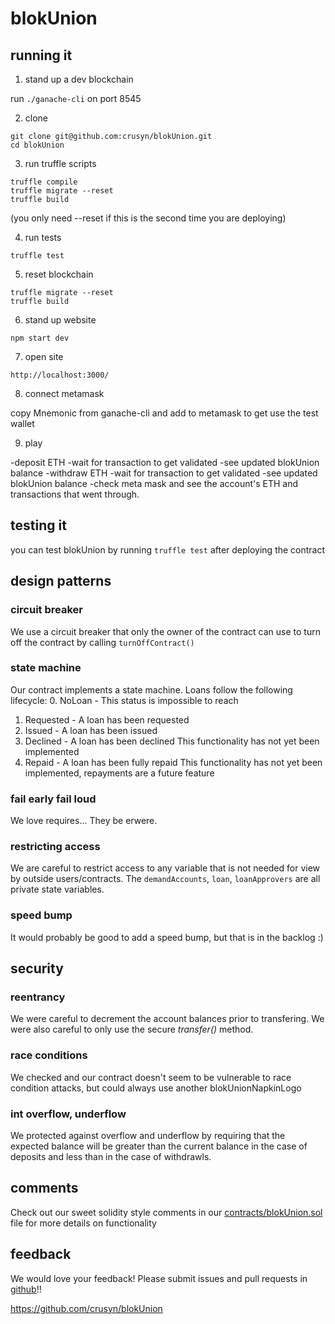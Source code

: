 # blokUnion

## running it

1. stand up a dev blockchain

run `./ganache-cli` on port 8545

2. clone

```
git clone git@github.com:crusyn/blokUnion.git
cd blokUnion
```

3. run truffle scripts

```
truffle compile
truffle migrate --reset
truffle build
```
(you only need --reset if this is the second time you are deploying)

4. run tests

```
truffle test
```

5. reset blockchain

```
truffle migrate --reset
truffle build
```

6. stand up website

`npm start dev`

7. open site

`http://localhost:3000/`

8. connect metamask

copy Mnemonic from ganache-cli and add to metamask to get use the test wallet

9. play

-deposit ETH
-wait for transaction to get validated
-see updated blokUnion balance
-withdraw ETH
-wait for transaction to get validated
-see updated blokUnion balance
-check meta mask and see the account's ETH and transactions that went through.

## testing it
you can test blokUnion by running `truffle test` after deploying the contract

## design patterns
### circuit breaker
We use a circuit breaker that only the owner of the contract can use to turn off the contract by calling `turnOffContract()`

### state machine
Our contract implements a state machine.  Loans follow the following lifecycle:
0. NoLoan - This status is impossible to reach
1. Requested - A loan has been requested
2. Issued - A loan has been issued
3. Declined - A loan has been declined
  This functionality has not yet been implemented
4. Repaid - A loan has been fully repaid
  This functionality has not yet been implemented, repayments are a future feature

### fail early fail loud
We love requires... They be erwere.

### restricting access
We are careful to restrict access to any variable that is not needed for view by outside users/contracts.  The `demandAccounts`, `loan`, `loanApprovers` are all private state variables.

### speed bump
It would probably be good to add a speed bump, but that is in the backlog :)

## security

### reentrancy
We were careful to decrement the account balances prior to transfering.  We were also careful to only use the secure *transfer()* method.

### race conditions
We checked and our contract doesn't seem to be vulnerable to race condition attacks, but could always use another blokUnionNapkinLogo

### int overflow, underflow
We protected against overflow and underflow by requiring that the expected balance will be greater than the current balance in the case of deposits and less than in the case of withdrawls.

## comments
Check out our sweet solidity style comments in our [contracts/blokUnion.sol](https://github.com/crusyn/blokUnion/blob/master/contracts/blokUnion.sol) file for more details on functionality

## feedback
We would love your feedback!  Please submit issues and pull requests in [github](https://github.com/crusyn/blokUnion)!!

https://github.com/crusyn/blokUnion
